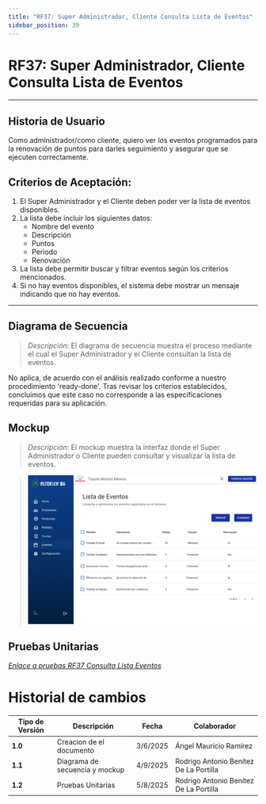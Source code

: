 ```yaml
---
title: "RF37: Super Administrador, Cliente Consulta Lista de Eventos"
sidebar_position: 39
---
```


# RF37: Super Administrador, Cliente Consulta Lista de Eventos

---

## Historia de Usuario

Como administrador/como cliente, quiero ver los eventos programados para la renovación de puntos para darles seguimiento y asegurar que se ejecuten correctamente.

## **Criterios de Aceptación:**

1. El Super Administrador y el Cliente deben poder ver la lista de eventos disponibles.
2. La lista debe incluir los siguientes datos:
   - Nombre del evento
   - Descripción
   - Puntos
   - Periodo
   - Renovación
3. La lista debe permitir buscar y filtrar eventos según los criterios mencionados.
4. Si no hay eventos disponibles, el sistema debe mostrar un mensaje indicando que no hay eventos.

---

## **Diagrama de Secuencia**

> _Descripción_: El diagrama de secuencia muestra el proceso mediante el cual el Super Administrador y el Cliente consultan la lista de eventos.

No aplica, de acuerdo con el análisis realizado conforme a nuestro procedimiento 'ready-done'. Tras revisar los criterios establecidos, concluimos que este caso no corresponde a las especificaciones requeridas para su aplicación.

## **Mockup**

> _Descripción_: El mockup muestra la interfaz donde el Super Administrador o Cliente pueden consultar y visualizar la lista de eventos.

> ![alt text](imagenes/RF37ConsultaListaEventos.png)

## **Pruebas Unitarias**

_<u>[Enlace a pruebas RF37 Consulta Lista Eventos](https://docs.google.com/spreadsheets/d/1NLGwGrGA5PVOEzLaqxa8Ts1D_Ng3QzzqNKWJYUzxD-M/edit?gid=1260209510#gid=1260209510)</u>_

# Historial de cambios

| **Tipo de Versión** | **Descripción**                | **Fecha** | **Colaborador**                        |
| ------------------- | ------------------------------ | --------- | -------------------------------------- |
| **1.0**             | Creacion de el documento       | 3/6/2025  | Ángel Mauricio Ramírez                 |
| **1.1**             | Diagrama de secuencia y mockup | 4/9/2025  | Rodrigo Antonio Benítez De La Portilla |
| **1.2**             | Pruebas Unitarias              | 5/8/2025  | Rodrigo Antonio Benítez De La Portilla |
